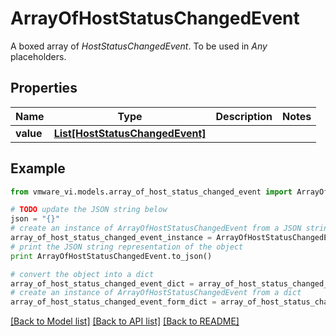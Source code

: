 # ArrayOfHostStatusChangedEvent

A boxed array of *HostStatusChangedEvent*. To be used in *Any* placeholders. 

## Properties
Name | Type | Description | Notes
------------ | ------------- | ------------- | -------------
**value** | [**List[HostStatusChangedEvent]**](HostStatusChangedEvent.md) |  | 

## Example

```python
from vmware_vi.models.array_of_host_status_changed_event import ArrayOfHostStatusChangedEvent

# TODO update the JSON string below
json = "{}"
# create an instance of ArrayOfHostStatusChangedEvent from a JSON string
array_of_host_status_changed_event_instance = ArrayOfHostStatusChangedEvent.from_json(json)
# print the JSON string representation of the object
print ArrayOfHostStatusChangedEvent.to_json()

# convert the object into a dict
array_of_host_status_changed_event_dict = array_of_host_status_changed_event_instance.to_dict()
# create an instance of ArrayOfHostStatusChangedEvent from a dict
array_of_host_status_changed_event_form_dict = array_of_host_status_changed_event.from_dict(array_of_host_status_changed_event_dict)
```
[[Back to Model list]](../README.md#documentation-for-models) [[Back to API list]](../README.md#documentation-for-api-endpoints) [[Back to README]](../README.md)


